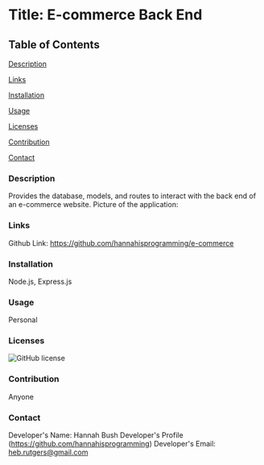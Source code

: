 # Title: E-commerce Back End
## Table of Contents

[Description](#description)

[Links](#links)

[Installation](#installation)

[Usage](#usage)

[Licenses](#licenses)

[Contribution](#contribution)

[Contact](#contact)

### Description
Provides the database, models, and routes to interact with the back end of an e-commerce website.
Picture of the application:

### Links
Github Link: https://github.com/hannahisprogramming/e-commerce

### Installation
Node.js, Express.js

### Usage
Personal

### Licenses
![GitHub license](https://img.shields.io/badge/license-None-blue.svg)

### Contribution
Anyone

### Contact
Developer's Name: Hannah Bush
Developer's Profile (https://github.com/hannahisprogramming)
Developer's Email: <heb.rutgers@gmail.com>
  
